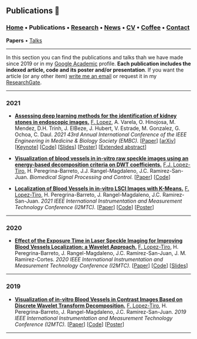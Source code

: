 
## Publications 📑
###  [Home](/index) • Publications  • [Research](/research) • [News](/news) • [CV](/brief_cv) • [Coffee](/coffee) • [Contact](/contact)
**Papers** • [Talks](/talks)

---

In this section you can find the publications and talks thah we have made since 2019 or in my [Google Academic](https://scholar.google.es/citations?user=IlG06bYAAAAJ&hl=es) profile. **Each publication includes the indexed article, code and its poster and/or presentation**. If you want the article (or any other item) [write me an email](mailto:francisco.lopez@ieee.org?subject=[GitHub]%20Hello,%20Francisco) or request it in my [ResearchGate](https://www.researchgate.net/profile/Francisco-Lopez-Tiro). 

---

### 2021

* [**Assessing  deep  learning methods  for  the  identification of kidney  stones in endoscopic images.**](https://arxiv.org/abs/2103.01146)
[F. Lopez](https://scholar.google.es/citations?user=IlG06bYAAAAJ&hl=es), A. Varela, O. Hinojosa, M. Mendez, D.H. Trinh, J. ElBeze, J. Hubert, V. Estrade, M. Gonzalez, G. Ochoa, C. Daul.
*2021 43rd Annual International Conference of the IEEE Engineering in Medicine & Biology Society (EMBC).*
[[Paper](https://ieeexplore.ieee.org/document/9630211)]
[[arXiv](https://arxiv.org/abs/2103.01146)]
[[Keynote](https://youtu.be/YMo-URAdvbM)]
[[Code](mailto:gilberto.ochoa@tec.com?subject=%20Code%20Arxiv,%20Assessing%20deep%20learning%20methods%20for%20the%20identification%20of%20kidney%20stones%20in%20endoscopic%20images)]
[[Slides](/files/embc2021_slides.pdf)]
[[Poster](https://research.latinxinai.org/papers/cvpr/2021/png/6_poster_06.png)]
[[Extended abstract](https://research.latinxinai.org/papers/cvpr/2021/pdf/6_CameraReady_06.pdf)]



* [**Visualization of blood vessels in in-vitro raw speckle images using an energy-based decomposition criteria on DWT coefficients.**](https://www.sciencedirect.com/science/article/pii/S1746809421004894?dgcid=coauthor) [F.J. Lopez-Tiro](https://scholar.google.es/citations?user=IlG06bYAAAAJ&hl=es), H. Peregrina-Barreto, J.J. Rangel-Magdaleno, J.C. Ramirez-San-Juan.  *Biomedical Signal Processing and Control.* 
[[Paper](https://www.sciencedirect.com/science/article/pii/S1746809421004894?dgcid=coauthor)] 
[[Code](https://github.com/friscolt/elsevier-wavelet)]

* [**Localization of Blood Vessels in in-vitro LSCI Images with K-Means.**](https://ieeexplore.ieee.org/document/9460100) [F. Lopez-Tiro](https://scholar.google.es/citations?user=IlG06bYAAAAJ&hl=es), H. Peregrina-Barreto, J. Rangel-Magdaleno, J.C. Ramirez-San-Juan. *2021 IEEE International Instrumentation and Measurement Technology Conference (I2MTC).*
[[Paper](https://ieeexplore.ieee.org/document/9460100)]
[[Code](https://github.com/friscolt/i2mtc-2021)]
[[Poster](https://www.researchgate.net/publication/350372727_Localization_of_Blood_Vessels_in_In-Vitro_LSCI_Images_with_K-Means)]

---

### 2020


* [**Effect of the Exposure Time in Laser Speckle Imaging for Improving Blood Vessels Localization: a Wavelet Approach.**](https://ieeexplore.ieee.org/document/9129242/)
[F. Lopez-Tiro](https://scholar.google.es/citations?user=IlG06bYAAAAJ&hl=es), H. Peregrina-Barreto, J. Rangel-Magdaleno, J.C. Ramirez-San-Juan, J. M. Ramirez-Cortes.
*2020 IEEE International Instrumentation and Measurement Technology Conference (I2MTC).*
[[Paper](https://ieeexplore.ieee.org/document/9129242/)]
[[Code](https://github.com/friscolt/i2mtc-2020)]
[[Slides](https://www.researchgate.net/publication/341626117_Effect_of_the_Exposure_Time_in_Laser_Speckle_Imaging_for_Improving_Blood_Vessels_Localization_a_Wavelet_Approach)]

---


### 2019


* [**Visualization of in-vitro Blood Vessels in Contrast Images Based on Discrete Wavelet Transform Decomposition.**](https://ieeexplore.ieee.org/document/8827144)
[F. Lopez-Tiro](https://scholar.google.es/citations?user=IlG06bYAAAAJ&hl=es), H. Peregrina-Barreto, J. Rangel-Magdaleno, J.C. Ramirez-San-Juan.
*2019 IEEE International Instrumentation and Measurement Technology Conference (I2MTC).*
[[Paper](https://ieeexplore.ieee.org/document/8827144)]
[[Code](https://github.com/friscolt/i2mtc-2019)]
[[Poster](https://www.researchgate.net/publication/333146308_Visualization_of_in-vitro_Blood_Vessels_in_Contrast_Images_Based_on_Discrete_Wavelet_Transform_Decomposition)]

---

